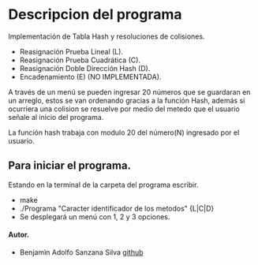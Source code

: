 # Descripcion del programa
Implementación de Tabla Hash y resoluciones de colisiones.

* Reasignación Prueba Lineal (L).
* Reasignación Prueba Cuadrática (C). 
* Reasignación Doble Dirección Hash (D).
* Encadenamiento (E) (NO IMPLEMENTADA).

A través de un menú se pueden ingresar 20 números que se guardaran
en un arreglo, estos se van ordenando gracias a la función Hash, además si ocurriera una colision se resuelve por medio del metedo que el usuario señale al inicio del programa.

La función hash trabaja con modulo 20 del número(N) ingresado por el usuario.

## Para iniciar el programa.
Estando en la terminal de la carpeta del programa escribir.

* make
* ./Programa "Caracter identificador de los metodos" {L|C|D}
* Se desplegará un menú con 1, 2 y 3 opciones.

#### Autor.

* Benjamìn Adolfo Sanzana Silva [github](https://github.com/baaass2/bsanzana_AED_guia9_u3)

